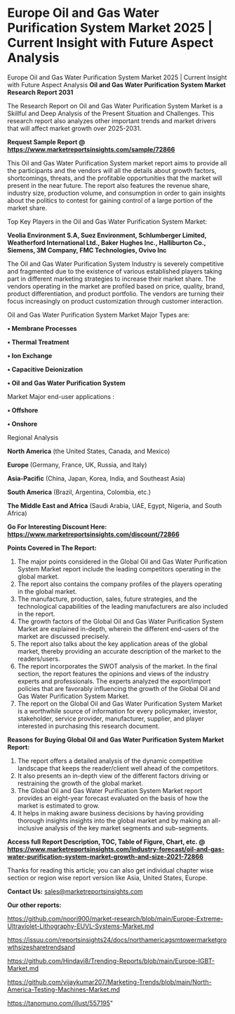 # Europe Oil and Gas Water Purification System Market 2025 | Current Insight with Future Aspect Analysis
Europe Oil and Gas Water Purification System Market 2025 | Current Insight with Future Aspect Analysis
<strong>Oil and Gas Water Purification System Market Research Report 2031</strong>

The Research Report on Oil and Gas Water Purification System Market is a Skillful and Deep Analysis of the Present Situation and Challenges. This research report also analyzes other important trends and market drivers that will affect market growth over 2025-2031.

<strong>Request Sample Report @ <a href=https://www.marketreportsinsights.com/sample/72866>https://www.marketreportsinsights.com/sample/72866</a></strong>

This Oil and Gas Water Purification System market report aims to provide all the participants and the vendors will all the details about growth factors, shortcomings, threats, and the profitable opportunities that the market will present in the near future. The report also features the revenue share, industry size, production volume, and consumption in order to gain insights about the politics to contest for gaining control of a large portion of the market share.

Top Key Players in the Oil and Gas Water Purification System Market:

<strong>Veolia Environment S.A, Suez Environment, Schlumberger Limited, Weatherford International Ltd., Baker Hughes Inc., Halliburton Co., Siemens, 3M Company, FMC Technologies, Ovivo Inc</strong>

The Oil and Gas Water Purification System Industry is severely competitive and fragmented due to the existence of various established players taking part in different marketing strategies to increase their market share. The vendors operating in the market are profiled based on price, quality, brand, product differentiation, and product portfolio. The vendors are turning their focus increasingly on product customization through customer interaction.

Oil and Gas Water Purification System Market Major Types are:

<strong>• Membrane Processes

• Thermal Treatment

• Ion Exchange

• Capacitive Deionization

• Oil and Gas Water Purification System</strong>

Market Major end-user applications :

<strong>• Offshore

• Onshore</strong>

Regional Analysis

</u><strong><b>North America</b></strong> (the United States, Canada, and Mexico)

<strong><b>Europe </b></strong>(Germany, France, UK, Russia, and Italy)

<strong><b>Asia-Pacific</b></strong> (China, Japan, Korea, India, and Southeast Asia)

<strong><b>South America</b></strong> (Brazil, Argentina, Colombia, etc.)

<strong><b>The Middle East and Africa</b></strong> (Saudi Arabia, UAE, Egypt, Nigeria, and South Africa)

<strong>Go For Interesting Discount Here: <a href=https://www.marketreportsinsights.com/discount/72866>https://www.marketreportsinsights.com/discount/72866</a></strong>

<strong>Points Covered in The Report:</strong>
<ol>
  <li>The major points considered in the Global Oil and Gas Water Purification System Market report include the leading competitors operating in the global market.</li>
  <li>The report also contains the company profiles of the players operating in the global market.</li>
  <li>The manufacture, production, sales, future strategies, and the technological capabilities of the leading manufacturers are also included in the report.</li>
  <li>The growth factors of the Global Oil and Gas Water Purification System Market are explained in-depth, wherein the different end-users of the market are discussed precisely.</li>
  <li>The report also talks about the key application areas of the global market, thereby providing an accurate description of the market to the readers/users.</li>
  <li>The report incorporates the SWOT analysis of the market. In the final section, the report features the opinions and views of the industry experts and professionals. The experts analyzed the export/import policies that are favorably influencing the growth of the Global Oil and Gas Water Purification System Market.</li>
  <li>The report on the Global Oil and Gas Water Purification System Market is a worthwhile source of information for every policymaker, investor, stakeholder, service provider, manufacturer, supplier, and player interested in purchasing this research document.</li>
</ol>
<strong>Reasons for Buying Global Oil and Gas Water Purification System Market Report:</strong>

<ol>
  <li>The report offers a detailed analysis of the dynamic competitive landscape that keeps the reader/client well ahead of the competitors.</li>
  <li>It also presents an in-depth view of the different factors driving or restraining the growth of the global market.</li>
  <li>The Global Oil and Gas Water Purification System Market report provides an eight-year forecast evaluated on the basis of how the market is estimated to grow.</li>
  <li>It helps in making aware business decisions by having providing thorough insights insights into the global market and by making an all-inclusive analysis of the key market segments and sub-segments.</li>
</ol>
<strong>Access full Report Description, TOC, Table of Figure, Chart, etc. @ <a href=https://www.marketreportsinsights.com/industry-forecast/oil-and-gas-water-purification-system-market-growth-and-size-2021-72866>https://www.marketreportsinsights.com/industry-forecast/oil-and-gas-water-purification-system-market-growth-and-size-2021-72866</a></strong>


Thanks for reading this article; you can also get individual chapter wise section or region wise report version like Asia, United States, Europe.

<strong>Contact Us:</strong>
sales@marketreportsinsights.com

<strong>Our other reports:</strong>

<a href=https://github.com/noori900/market-research/blob/main/Europe-Extreme-Ultraviolet-Lithography-EUVL-Systems-Market.md>https://github.com/noori900/market-research/blob/main/Europe-Extreme-Ultraviolet-Lithography-EUVL-Systems-Market.md</a>

<a href=https://issuu.com/reportsinsights24/docs/northamericagsmtowermarketgrowthsizesharetrendsand>https://issuu.com/reportsinsights24/docs/northamericagsmtowermarketgrowthsizesharetrendsand</a>

<a href=https://github.com/Hindavi8/Trending-Reports/blob/main/Europe-IGBT-Market.md>https://github.com/Hindavi8/Trending-Reports/blob/main/Europe-IGBT-Market.md</a>

<a href=https://github.com/vijaykumar207/Marketing-Trends/blob/main/North-America-Testing-Machines-Market.md>https://github.com/vijaykumar207/Marketing-Trends/blob/main/North-America-Testing-Machines-Market.md</a>

<a href=https://tanomuno.com/illust/557195>https://tanomuno.com/illust/557195</a>"
